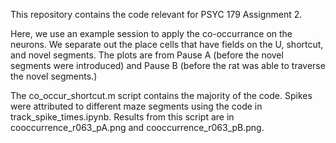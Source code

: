 This repository contains the code relevant for PSYC 179 Assignment 2.

Here, we use an example session to apply the co-occurrance on the neurons. We separate out the place cells that have fields on the U, shortcut, and novel segments. The plots are from Pause A (before the novel segments were introduced) and Pause B (before the rat was able to traverse the novel segments.)

The co_occur_shortcut.m script contains the majority of the code. Spikes were attributed to different maze segments using the code in track_spike_times.ipynb. Results from this script are in cooccurrence_r063_pA.png and cooccurrence_r063_pB.png.
